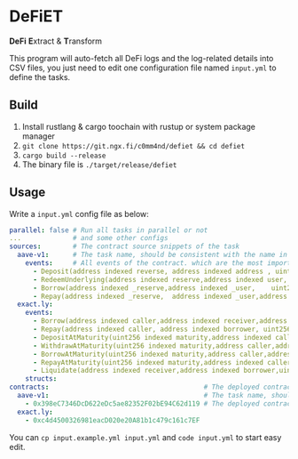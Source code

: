 # DeFiET

**DeFi** **E**xtract & **T**ransform

This program will auto-fetch all DeFi logs and the log-related details into CSV files, you just need to edit one configuration file named `input.yml` to define the tasks.

## Build

1. Install rustlang & cargo toochain with rustup or system package manager
2. `git clone https://git.ngx.fi/c0mm4nd/defiet && cd defiet`
3. `cargo build --release`
4. The binary file is `./target/release/defiet`

## Usage

Write a `input.yml` config file as below:

```yml
parallel: false # Run all tasks in parallel or not
...             # and some other configs
sources:        # The contract source snippets of the task
  aave-v1:      # The task name, should be consistent with the name in `contracts:`
    events:     # All events of the contract. which are the most important parts for data extraction
      - Deposit(address indexed reverse, address indexed address , uint256 amount, uint16 indexed referral, uint256 timestamp)
      - RedeemUnderlying(address indexed reserve,address indexed user, uint256 amount, uint256 timestamp)
      - Borrow(address indexed _reserve,address indexed _user,    uint256 _amount,uint256 _borrowRateMode,uint256 _borrowRate,uint256 _originationFee,uint256 _borrowBalanceIncrease,        uint16 indexed _referral,uint256 _timestamp);
      - Repay(address indexed _reserve,  address indexed _user,address indexed _repayer,uint256 _amountMinusFees,uint256 _fees,uint256 _borrowBalanceIncrease,uint256 _timestamp);
  exact.ly:
    events:
      - Borrow(address indexed caller,address indexed receiver,address indexed borrower,uint256 assets,uint256 shares)
      - Repay(address indexed caller, address indexed borrower, uint256 assets, uint256 shares)
      - DepositAtMaturity(uint256 indexed maturity,address indexed caller,address indexed owner,uint256 assets,uint256 fee)
      - WithdrawAtMaturity(uint256 indexed maturity,address caller,address indexed receiver,address indexed owner,uint256 positionAssets,uint256 assets)
      - BorrowAtMaturity(uint256 indexed maturity,address caller,address indexed receiver,address indexed borrower,uint256 assets,uint256 fee)
      - RepayAtMaturity(uint256 indexed maturity,address indexed caller,address indexed borrower,uint256 assets,uint256 positionAssets)
      - Liquidate(address indexed receiver,address indexed borrower,uint256 assets,uint256 lendersAssets,address indexed seizeMarket,uint256 seizedAssets)
    structs:
contracts:                                       # The deployed contract addresses of the task
  aave-v1:                                       # The task name, should be consistent with the name in `sources:`
    - 0x398eC7346DcD622eDc5ae82352F02bE94C62d119 # The deployed contract addresses
  exact.ly:
    - 0xc4d4500326981eacD020e20A81b1c479c161c7EF
```

You can `cp input.example.yml input.yml` and `code input.yml` to start easy edit.

